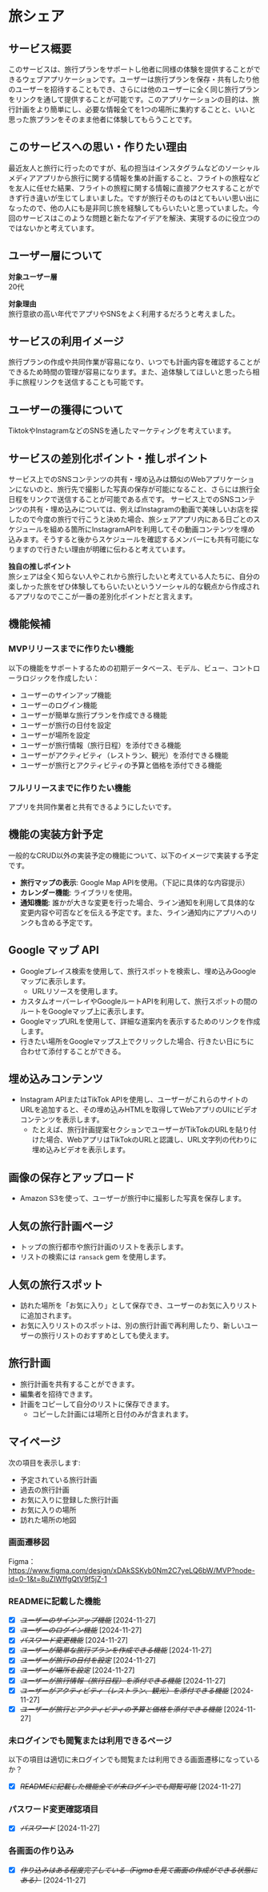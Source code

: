 # 旅シェア

## サービス概要
このサービスは、旅行プランをサポートし他者に同様の体験を提供することができるウェブアプリケーションです。ユーザーは旅行プランを保存・共有したり他のユーザーを招待することもでき、さらには他のユーザーに全く同じ旅行プランをリンクを通して提供することが可能です。このアプリケーションの目的は、旅行計画をより簡単にし、必要な情報全てを1つの場所に集約することと、いいと思った旅プランをそのまま他者に体験してもらうことです。

## このサービスへの思い・作りたい理由
最近友人と旅行に行ったのですが、私の担当はインスタグラムなどのソーシャルメディアアプリから旅行に関する情報を集め計画すること、フライトの旅程などを友人に任せた結果、フライトの旅程に関する情報に直接アクセスすることができず行き違いが生じてしまいました。ですが旅行そのものはとてもいい思い出になったので、他の人にも是非同じ旅を経験してもらいたいと思っていました。今回のサービスはこのような問題と新たなアイデアを解決、実現するのに役立つのではないかと考えています。

## ユーザー層について
**対象ユーザー層**  
20代

**対象理由**  
旅行意欲の高い年代でアプリやSNSをよく利用するだろうと考えました。

## サービスの利用イメージ
旅行プランの作成や共同作業が容易になり、いつでも計画内容を確認することができるため時間の管理が容易になります。また、追体験してほしいと思ったら相手に旅程リンクを送信することも可能です。

## ユーザーの獲得について
TiktokやInstagramなどのSNSを通したマーケティングを考えています。

## サービスの差別化ポイント・推しポイント
サービス上でのSNSコンテンツの共有・埋め込みは類似のWebアプリケーションにないのと、旅行先で撮影した写真の保存が可能になること、さらには旅行全日程をリンクで送信することが可能である点です。
サービス上でのSNSコンテンツの共有・埋め込みについては、例えばInstagramの動画で美味しいお店を探したので今度の旅行で行こうと決めた場合、旅シェアアプリ内にある日ごとのスケジュールを組める箇所にInstagramAPIを利用してその動画コンテンツを埋め込みます。そうすると後からスケジュールを確認するメンバーにも共有可能になりますので行きたい理由が明確に伝わると考えています。

**独自の推しポイント**  
旅シェアは全く知らない人やこれから旅行したいと考えている人たちに、自分の楽しかった旅をぜひ体験してもらいたいというソーシャル的な観点から作成されるアプリなのでここが一番の差別化ポイントだと言えます。

## 機能候補
### MVPリリースまでに作りたい機能
以下の機能をサポートするための初期データベース、モデル、ビュー、コントローラロジックを作成したい：

- ユーザーのサインアップ機能
- ユーザーのログイン機能
- ユーザーが簡単な旅行プランを作成できる機能
- ユーザーが旅行の日付を設定
- ユーザーが場所を設定
- ユーザーが旅行情報（旅行日程）を添付できる機能
- ユーザーがアクティビティ（レストラン、観光）を添付できる機能
- ユーザーが旅行とアクティビティの予算と価格を添付できる機能

### フルリリースまでに作りたい機能
アプリを共同作業者と共有できるようにしたいです。

## 機能の実装方針予定
一般的なCRUD以外の実装予定の機能について、以下のイメージで実装する予定です。

- **旅行マップの表示**: Google Map APIを使用。（下記に具体的な内容提示）
- **カレンダー機能**: ライブラリを使用。
- **通知機能**: 誰かが大きな変更を行った場合、ライン通知を利用して具体的な変更内容や可否などを伝える予定です。また、ライン通知内にアプリへのリンクも含める予定です。
## Google マップ API
- Googleプレイス検索を使用して、旅行スポットを検索し、埋め込みGoogleマップに表示します。
  - URLリソースを使用します。
- カスタムオーバーレイやGoogleルートAPIを利用して、旅行スポットの間のルートをGoogleマップ上に表示します。
- GoogleマップURLを使用して、詳細な道案内を表示するためのリンクを作成します。
- 行きたい場所をGoogleマップス上でクリックした場合、行きたい日にちに合わせて添付することができる。
## 埋め込みコンテンツ
- Instagram APIまたはTikTok APIを使用し、ユーザーがこれらのサイトのURLを追加すると、その埋め込みHTMLを取得してWebアプリのUIにビデオコンテンツを表示します。
  - たとえば、旅行計画提案セクションでユーザーがTikTokのURLを貼り付けた場合、WebアプリはTikTokのURLと認識し、URL文字列の代わりに埋め込みビデオを表示します。

## 画像の保存とアップロード
- Amazon S3を使って、ユーザーが旅行中に撮影した写真を保存します。

## 人気の旅行計画ページ
- トップの旅行都市や旅行計画のリストを表示します。
- リストの検索には `ransack` gem を使用します。

## 人気の旅行スポット
- 訪れた場所を「お気に入り」として保存でき、ユーザーのお気に入りリストに追加されます。
- お気に入りリストのスポットは、別の旅行計画で再利用したり、新しいユーザーの旅行リストのおすすめとしても使えます。

## 旅行計画
- 旅行計画を共有することができます。
- 編集者を招待できます。
- 計画をコピーして自分のリストに保存できます。
  - コピーした計画には場所と日付のみが含まれます。

## マイページ
次の項目を表示します:
- 予定されている旅行計画
- 過去の旅行計画
- お気に入りに登録した旅行計画
- お気に入りの場所
- 訪れた場所の地図

### 画面遷移図
Figma：https://www.figma.com/design/xDAkSSKyb0Nm2C7yeLQ6bW/MVP?node-id=0-1&t=8uZIWffgQtV9f5jZ-1

### READMEに記載した機能
- [X] ~~*ユーザーのサインアップ機能*~~ [2024-11-27]
- [X] ~~*ユーザーのログイン機能*~~ [2024-11-27]
- [X] ~~*パスワード変更機能*~~ [2024-11-27]
- [X] ~~*ユーザーが簡単な旅行プランを作成できる機能*~~ [2024-11-27]
- [X] ~~*ユーザーが旅行の日付を設定*~~ [2024-11-27]
- [X] ~~*ユーザーが場所を設定*~~ [2024-11-27]
- [X] ~~*ユーザーが旅行情報（旅行日程）を添付できる機能*~~ [2024-11-27]
- [X] ~~*ユーザーがアクティビティ（レストラン、観光）を添付できる機能*~~ [2024-11-27]
- [X] ~~*ユーザーが旅行とアクティビティの予算と価格を添付できる機能*~~ [2024-11-27]

### 未ログインでも閲覧または利用できるページ
以下の項目は適切に未ログインでも閲覧または利用できる画面遷移になっているか？
- [X] ~~*READMEに記載した機能全てが未ログインでも閲覧可能*~~ [2024-11-27]

### パスワード変更確認項目
- [X] ~~*パスワード*~~ [2024-11-27]

### 各画面の作り込み
- [X] ~~*作り込みはある程度完了している（Figmaを見て画面の作成ができる状態にある）*~~ [2024-11-27]